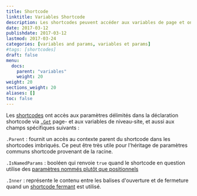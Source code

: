 ```yaml
---
title: Shortcode
linktitle: Variables Shortcode
description: Les shortcodes peuvent accéder aux variables de page et ont aussi leurs propres variables spécifiques intégrées.
date: 2017-03-12
publishdate: 2017-03-12
lastmod: 2017-03-24
categories: [variables and params, variables et params]
#tags: [shortcodes]
draft: false
menu:
  docs:
    parent: "variables"
    weight: 20
weight: 20
sections_weight: 20
aliases: []
toc: false
---
```


Les [shortcodes][shortcodes] ont accès aux paramètres délimités  dans la déclaration shortcode via [`.Get`][getfunction] page- et aux variables de niveau-site, et aussi aux champs spécifiques suivants :

`.Parent`
: fournit un accès au contexte parent du shortcode dans les shortcodes imbriqués. Ce peut être très utile pour l'héritage de paramètres communs shortcode provenant de la racine.

`.IsNamedParams`
: booléen qui renvoie `true` quand le shortcode en question utilise des [paramètres nommés plutôt que positionnels][shortcodes]

`.Inner`
: représente le contenu entre les balises d'ouverture et de fermeture quand un [shortcode fermant][markdownshortcode] est utilisé.

[getfunction]: /fonctions/get/
[markdownshortcode]: /gestion-contenu/shortcodes/#shortcodes-avec-markdown
[shortcodes]: /templates/shortcode-templates/


